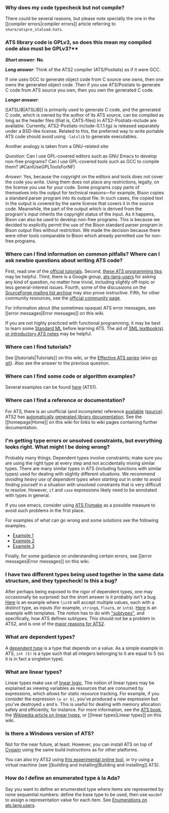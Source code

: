 ### Why does my code typecheck but not compile?

There could be several reasons, but please note specially the one in the [[compiler errors|compiler errors]] article referring to `share/atspre_staload.hats`. 

### ATS library code is GPLv3, so does this mean my compiled code also must be GPLv3?**

***Short answer***: **No**.

***Long answer***: Think of the ATS2 compiler (ATS/Postiats) as if it were GCC.

If one uses GCC to generate object code from C source one owns, then one owns the generated object code. Then if you use ATS/Postiats to generate C code from ATS source you own, then you own the
generated C code.

***Longer answer***: 

[[ATSLIB|ATSLIB]] is primarily used to generate C code, and the generated
C code, which is owned by the author of its ATS source, can
be compiled as long as the header files (that is, CATS-files) in
ATS2-Postiats-include are available. Currently,
ATS2-Postiats-include-0.1.1.tgz is released separately under a
BSD-like license. Related to this, the preferred way to write portable ATS code should
avoid using `-latslib` to generate executables.

Another analogy is taken from a GNU-related site:

*Question*: Can I use GPL-covered editors such as GNU Emacs to develop non-free
programs? Can I use GPL-covered tools such as GCC to compile them?
(#CanIUseGPLToolsForNF)

*Answer*: Yes, because the copyright on the editors and tools does not cover the
code you write. Using them does not place any restrictions, legally, on
the license you use for your code. Some programs copy parts of themselves into 
the output for technical reasons—for example, Bison copies a standard parser 
program into its output file. In such cases, the copied text in the output is covered 
by the same license that covers it in the source code. Meanwhile, the part of
the output which is derived from the program's input inherits the
copyright status of the input. As it happens, Bison can also be used 
to develop non-free programs.
This is because we decided to explicitly permit the use of the Bison
standard parser program in Bison output files without restriction. We made
the decision because there were other tools comparable to Bison which
already permitted use for non-free programs.

### Where can I find information on common pitfalls? Where can I ask newbie questions about writing ATS code?

First, read one of the [official tutorials][1]. Second, [these ATS programming tips][2] may be helpful. Third, there is a Google group, [ats-lang-users][3] for asking any kind of question, no matter how trivial, including slightly off-topic or less general-interest issues. Fourth, some of the discussions on the [SourceForge mailing list archive][4] may also prove instructive. Fifth, for other community resources, see the [official community page][5].

For information about (the sometimes opaque) ATS error messages, see [[error messages|Error messages]] on this wiki.

If you are not highly practiced with functional programming, it may be best to learn some [Standard ML][6] before learning ATS. The aid of [SML textbook(s) or introductory ATS notes][7] may be helpful.

[1]: http://www.ats-lang.org/DOCUMENT/#ATSINTRObook
[2]: http://scg.ece.ucsb.edu/software/notes.pdf
[3]: https://groups.google.com/forum/?fromgroups#!forum/ats-lang-users
[4]: https://sourceforge.net/mailarchive/forum.php?forum_name=ats-lang-users
[5]: http://www.ats-lang.org/COMMUNITY/#
[6]: http://en.wikipedia.org/wiki/Standard_ML
[7]: http://www.cs.bu.edu/~hwxi/academic/courses/Spring13/CS320.html

### Where can I find tutorials?

See [[tutorials|Tutorials]] on this wiki, or the [Effective ATS series][26] (also [on git][27]). Also see the answer to the previous question.


### Where can I find some code or algorithm examples?

Several examples can be found [here][8] (ATS1).

[8]: http://www.ats-lang.org/htdocs-old/EXAMPLE/example.html

### Where can I find a reference or documentation?

For ATS, there is an unofficial (and incomplete) reference [available][9] ([source][10]). ATS2 has [automatically generated library documentation][11]. See the [[homepage|Home]] on this wiki for links to wiki pages containing further documentation.

[9]: http://www.bluishcoder.co.nz/ats/ats-reference.pdf
[10]: https://github.com/doublec/ats-reference
[11]: http://www.ats-lang.org/LIBRARY/

### I'm getting type errors or unsolved constraints, but everything looks right. What might I be doing wrong?

Probably many things. Dependent types involve constraints; make sure you are using the right type at every step and not accidentally mixing similar types. There are many similar types in ATS (including functions with similar types) used for dealing with slightly different situations. We recommend *avoiding heavy use of dependent types when starting out* in order to avoid finding yourself in a situation with unsolved constraints that is very difficult to resolve. However, `if` and `case` expressions likely need to be annotated with types in general.

If you use emacs, consider using [ATS Flymake][12] as a possible measure to avoid such problems in the first place.

For examples of what can go wrong and some solutions see the following examples.

  - [Example 1][13]
  - [Example 2][14]
  - [Example 3][15]

Finally, for some guidance on understanding certain errors, see [[error messages|Error messages]] on this wiki.

[12]: http://www.reddit.com/r/ATS/comments/vx4lq/ats_flymake/
[13]: https://sourceforge.net/mailarchive/forum.php?thread_name=Pine.LNX.4.64.1207201538580.21676%40csa2.bu.edu&forum_name=ats-lang-users
[14]: https://groups.google.com/forum/?fromgroups=#!topic/ats-lang-users/bnROVnWcFMU
[15]: https://groups.google.com/forum/?fromgroups=#!topic/ats-lang-users/oFuXRr4K8ts

### I have two different types being used together in the same data structure, and they typecheck! Is this a bug?

After perhaps being exposed to the rigor of dependent types, one may occasionally be surprised: but the short answer is it probably isn't a bug. [Here][16] is an example where `list0` will accept multiple values, each with a distinct type, as inputs (for example, `string`s, `float`s, or `int`s). [Here][17] is an example with templates. The notion has to do with ["subtypes"][18], and specifically, how ATS defines subtypes. This should not be a problem in ATS2, and is one of the [major reasons for ATS2][19].

[16]: http://www.ats-lang.org/DOCUMENT/INT2PROGINATS/HTML/x1210.html
[17]: https://sourceforge.net/mailarchive/forum.php?thread_name=Pine.LNX.4.64.1204041554160.22282%40csa2.bu.edu&forum_name=ats-lang-users
[18]: http://en.wikipedia.org/wiki/Covariance_and_contravariance_(computer_science)
[19]: https://sourceforge.net/mailarchive/forum.php?thread_name=727FCEF6-16CE-4249-97B6-750CBB2B2371%40users.sourceforge.net&forum_name=ats-lang-users

### What are dependent types?

A [dependent type][20] is a type that depends on a value. As a simple example in ATS, `int (5)` is a type such that all integers belonging to it are equal to 5 (so it is in fact a singleton type). 

[20]: http://en.wikipedia.org/wiki/Dependent_type

### What are linear types?

Linear types make use of [linear logic][21]. The notion of linear types may be explained as viewing variables as resources that are consumed by expressions, which allows for static resource tracking. For example, if you consider the expression `(a or b)`, you've produced a new expression but you've destroyed `a` and `b`. This is useful for dealing with memory allocation safely and efficiently, for instance. For more information, see the [ATS book][22], the [Wikipedia article on linear types][23], or [[linear types|Linear types]] on this wiki.

[21]: http://en.wikipedia.org/wiki/Linear_logic
[22]: http://www.ats-lang.org/DOCUMENT/INTPROGINATS/HTML/c3217.html
[23]: http://en.wikipedia.org/wiki/Substructural_type_system#Linear_type_systems

### Is there a Windows version of ATS?

Not for the near future, at least. However, you can install ATS on top of [Cygwin][24] using the same build instructions as for other platforms.

You can also try ATS2 using [this experimental online tool][25], or try using a virtual machine (see [[building and installing|Building and installing]] ATS).

[24]: http://www.cygwin.com/
[25]: http://xrats.illtyped.com/code/patsopt

[26]: http://www.ats-lang.org/EXAMPLE/EFFECTIVATS/
[27]: https://github.com/githwxi/ATS-Postiats/tree/master/doc/EXAMPLE/EFFECTIVATS

### How do I define an enumerated type à la Ada?

Say you want to define an enumerated type where items are represented by none sequential numbers: define the base type to be used, then use `macdef` to assign a representation value for each item. See [Enumerations on ats.lang.users](https://groups.google.com/forum/#!topic/ats-lang-users/Dqphu0evVbs).
